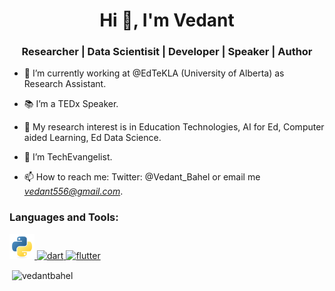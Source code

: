 
<h1 align="center">Hi 👋, I'm Vedant</h1>
<h3 align="center">Researcher | Data Scientisit | Developer | Speaker | Author </h3>  


- 🔭 I’m currently working at @EdTeKLA (University of Alberta) as Research Assistant.

- 📚 I’m a TEDx Speaker. 

- 👯 My research interest is in Education Technologies, AI for Ed, Computer aided Learning, Ed Data Science.

- 🤔  I’m TechEvangelist. 

- 📫 How to reach me: Twitter: @Vedant_Bahel or email me *vedant556@gmail.com*.


<h3 align="left">Languages and Tools:</h3>
<p align="left">  
<a href="https://www.python.org" target="_blank"> <img src="https://raw.githubusercontent.com/devicons/devicon/master/icons/python/python-original.svg" alt="python" width="40" height="40"/> </a> 
<a href="https://dart.dev" target="_blank"> <img src="https://www.vectorlogo.zone/logos/dartlang/dartlang-icon.svg" alt="dart" width="40" height="40"/> </a> 
<a href="https://flutter.dev" target="_blank"> <img src="https://www.vectorlogo.zone/logos/flutterio/flutterio-icon.svg" alt="flutter" width="40" height="40"/> </a>  </p>


<p>&nbsp;<img align="center" src="https://github-readme-stats.vercel.app/api?username=vedantbahel&show_icons=true&locale=en" alt="vedantbahel" /></p>

